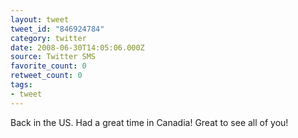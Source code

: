 ```yaml
---
layout: tweet
tweet_id: "846924784"
category: twitter
date: 2008-06-30T14:05:06.000Z
source: Twitter SMS
favorite_count: 0
retweet_count: 0
tags:
- tweet
---
```


Back in the US. Had a great time in Canadia! Great to see all of you!
